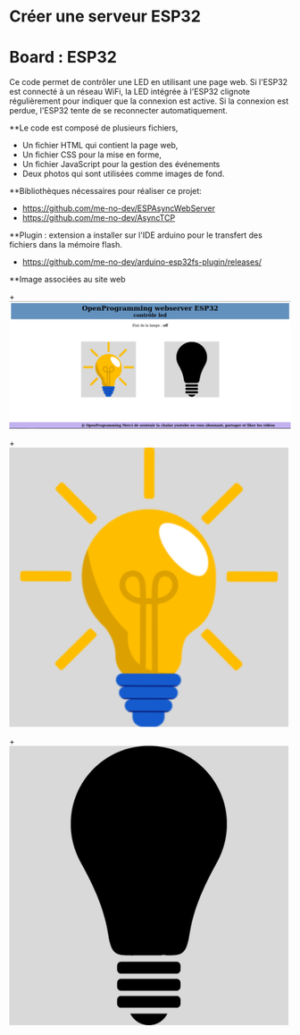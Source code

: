 # Créer une serveur ESP32

# Board : ESP32

Ce code permet de contrôler une LED en utilisant une page web.
Si l'ESP32 est connecté à un réseau WiFi, la LED intégrée à l'ESP32 clignote régulièrement 
pour indiquer que la connexion est active. Si la connexion est perdue, l'ESP32 tente de se 
reconnecter automatiquement. 
 
**Le code est composé de plusieurs fichiers, 
+ Un fichier HTML qui contient la page web, 
+ Un fichier CSS pour la mise en forme, 
+ Un fichier JavaScript pour la gestion des événements
+ Deux photos qui sont utilisées comme images de fond.

**Bibliothèques nécessaires pour réaliser ce projet:
 + https://github.com/me-no-dev/ESPAsyncWebServer
 + https://github.com/me-no-dev/AsyncTCP

**Plugin : extension a installer sur l'IDE arduino pour le transfert des fichiers dans la mémoire flash.
 + https://github.com/me-no-dev/arduino-esp32fs-plugin/releases/  

**Image associées au site web

+![image_1](page_web.png)

+![image_2](arduino/esp32_webSever_LED_On_Off/data/on.png)

+![image_3](arduino/esp32_webSever_LED_On_Off/data/off.png)

